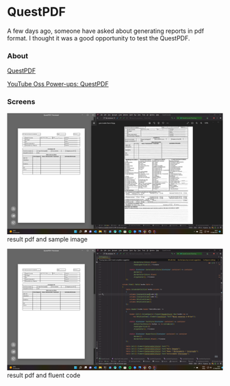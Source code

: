 ﻿# QuestPDF 

A few days ago, someone have asked about generating reports in pdf format.
I thought it was a good opportunity to test the QuestPDF.

### About

[QuestPDF](https://questpdf.com)

[YouTube Oss Power-ups: QuestPDF](https://www.youtube.com/watch?v=-iYvZvpLX0g)

### Screens

![The result and the sample](/shot-1.png)
result pdf and sample image


![The result and the fluent code](/shot-2.png)
result pdf and fluent code